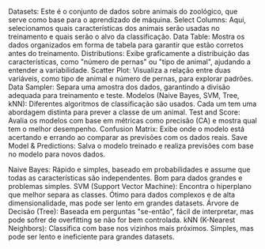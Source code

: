 Datasets: Este é o conjunto de dados sobre animais do zoológico, que serve como base para o aprendizado de máquina.
Select Columns: Aqui, selecionamos quais características dos animais serão usadas no treinamento e quais serão o alvo da classificação.
Data Table: Mostra os dados organizados em forma de tabela para garantir que estão corretos antes do treinamento.
Distributions: Exibe graficamente a distribuição das características, como "número de pernas" ou "tipo de animal", ajudando a entender a variabilidade.
Scatter Plot: Visualiza a relação entre duas variáveis, como tipo de animal e número de pernas, para explorar padrões.
Data Sampler: Separa uma amostra dos dados, garantindo a divisão adequada para treinamento e teste.
Modelos (Naive Bayes, SVM, Tree, kNN): Diferentes algoritmos de classificação são usados. Cada um tem uma abordagem distinta para prever a classe de um animal.
Test and Score: Avalia os modelos com base em métricas como precisão (CA) e mostra qual tem o melhor desempenho.
Confusion Matrix: Exibe onde o modelo está acertando e errando ao comparar as previsões com os dados reais.
Save Model & Predictions: Salva o modelo treinado e realiza previsões com base no modelo para novos dados.

Naive Bayes: Rápido e simples, baseado em probabilidades e assume que todas as características são independentes. Bom para dados grandes e problemas simples.
SVM (Support Vector Machine): Encontra o hiperplano que melhor separa as classes. Ótimo para dados complexos e de alta dimensionalidade, mas pode ser lento em grandes datasets.
Árvore de Decisão (Tree): Baseada em perguntas "se-então", fácil de interpretar, mas pode sofrer de overfitting se não for bem controlada.
kNN (K-Nearest Neighbors): Classifica com base nos vizinhos mais próximos. Simples, mas pode ser lento e ineficiente para grandes datasets.

